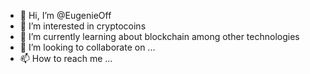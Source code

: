 - 👋 Hi, I’m @EugenieOff
- 👀 I’m interested in cryptocoins
- 🌱 I’m currently learning about blockchain among other technologies
- 💞️ I’m looking to collaborate on ...
- 📫 How to reach me ...

<!---
EugenieOff/EugenieOff is a ✨ special ✨ repository because its `README.md` (this file) appears on your GitHub profile.
You can click the Preview link to take a look at your changes.
--->
